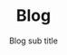 ---
layout: blog
title: Blog
subtitle: Blog sub title
show_sidebar: true
pagination: 
  enabled: true
  category: it
---
